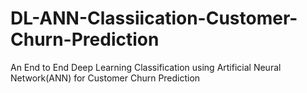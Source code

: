 # DL-ANN-Classiication-Customer-Churn-Prediction
An End to End Deep Learning Classification using Artificial Neural Network(ANN) for Customer Churn Prediction
